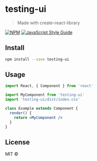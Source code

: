 # testing-ui

> Made with create-react-library

[![NPM](https://img.shields.io/npm/v/testing-ui.svg)](https://www.npmjs.com/package/testing-ui) [![JavaScript Style Guide](https://img.shields.io/badge/code_style-standard-brightgreen.svg)](https://standardjs.com)

## Install

```bash
npm install --save testing-ui
```

## Usage

```jsx
import React, { Component } from 'react'

import MyComponent from 'testing-ui'
import 'testing-ui/dist/index.css'

class Example extends Component {
  render() {
    return <MyComponent />
  }
}
```

## License

MIT © [](https://github.com/)
